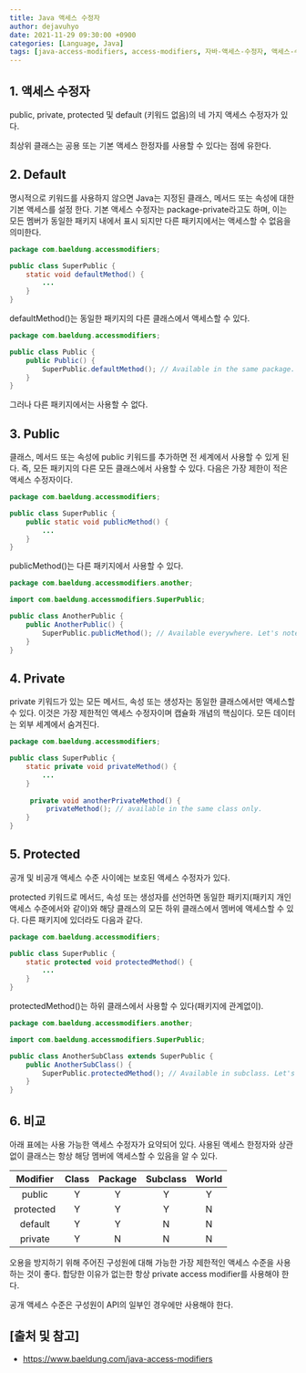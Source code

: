 ```yaml
---
title: Java 액세스 수정자
author: dejavuhyo
date: 2021-11-29 09:30:00 +0900
categories: [Language, Java]
tags: [java-access-modifiers, access-modifiers, 자바-액세스-수정자, 액세스-수정자]
---
```


## 1. 액세스 수정자
public, private, protected 및 default (키워드 없음)의 네 가지 액세스 수정자가 있다.

최상위 클래스는 공용 또는 기본 액세스 한정자를 사용할 수 있다는 점에 유한다.

## 2. Default
명시적으로 키워드를 사용하지 않으면 Java는 지정된 클래스, 메서드 또는 속성에 대한 기본 액세스를 설정 한다. 기본 액세스 수정자는 package-private라고도 하며, 이는 모든 멤버가 동일한 패키지 내에서 표시 되지만 다른 패키지에서는 액세스할 수 없음을 의미한다.

```java
package com.baeldung.accessmodifiers;

public class SuperPublic {
    static void defaultMethod() {
        ...
    }
}
```

defaultMethod()는 동일한 패키지의 다른 클래스에서 액세스할 수 있다.

```java
package com.baeldung.accessmodifiers;

public class Public {
    public Public() {
        SuperPublic.defaultMethod(); // Available in the same package.
    }
}
```

그러나 다른 패키지에서는 사용할 수 없다.

## 3. Public
클래스, 메서드 또는 속성에 public 키워드를 추가하면 전 세계에서 사용할 수 있게 된다. 즉, 모든 패키지의 다른 모든 클래스에서 사용할 수 있다. 다음은 가장 제한이 적은 액세스 수정자이다.

```java
package com.baeldung.accessmodifiers;

public class SuperPublic {
    public static void publicMethod() {
        ...
    }
}
```

publicMethod()는 다른 패키지에서 사용할 수 있다.

```java
package com.baeldung.accessmodifiers.another;

import com.baeldung.accessmodifiers.SuperPublic;

public class AnotherPublic {
    public AnotherPublic() {
        SuperPublic.publicMethod(); // Available everywhere. Let's note different package.
    }
}
```

## 4. Private
private 키워드가 있는 모든 메서드, 속성 또는 생성자는 동일한 클래스에서만 액세스할 수 있다. 이것은 가장 제한적인 액세스 수정자이며 캡슐화 개념의 핵심이다. 모든 데이터는 외부 세계에서 숨겨진다.

```java
package com.baeldung.accessmodifiers;

public class SuperPublic {
    static private void privateMethod() {
        ...
    }
    
     private void anotherPrivateMethod() {
         privateMethod(); // available in the same class only.
    }
}
```

## 5. Protected
공개 및 비공개 액세스 수준 사이에는 보호된 액세스 수정자가 있다.

protected 키워드로 메서드, 속성 또는 생성자를 선언하면 동일한 패키지(패키지 개인 액세스 수준에서와 같이)와 해당 클래스의 모든 하위 클래스에서 멤버에 액세스할 수 있다. 다른 패키지에 있더라도 다음과 같다.

```java
package com.baeldung.accessmodifiers;

public class SuperPublic {
    static protected void protectedMethod() {
        ...
    }
}
```

protectedMethod()는 하위 클래스에서 사용할 수 있다(패키지에 관계없이).

```java
package com.baeldung.accessmodifiers.another;

import com.baeldung.accessmodifiers.SuperPublic;

public class AnotherSubClass extends SuperPublic {
    public AnotherSubClass() {
        SuperPublic.protectedMethod(); // Available in subclass. Let's note different package.
    }
}
```

## 6. 비교
아래 표에는 사용 가능한 액세스 수정자가 요약되어 있다. 사용된 액세스 한정자와 상관없이 클래스는 항상 해당 멤버에 액세스할 수 있음을 알 수 있다.

| Modifier | Class | Package | Subclass | World |
|:-----:|:-----:|:-----:|:-----:|:-----:|
| public | Y | Y | Y | Y |
| protected | Y | Y | Y | N |
| default | Y | Y | N | N |
| private | Y | N | N | N |

오용을 방지하기 위해 주어진 구성원에 대해 가능한 가장 제한적인 액세스 수준을 사용하는 것이 좋다. 합당한 이유가 없는한 항상 private access modifier를 사용해야 한다.

공개 액세스 수준은 구성원이 API의 일부인 경우에만 사용해야 한다.

## [출처 및 참고]
* <https://www.baeldung.com/java-access-modifiers>
